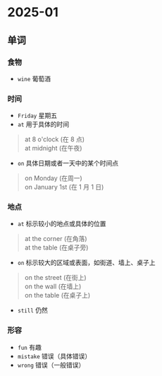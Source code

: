 # 2025-01

## 单词

### 食物

- `wine` 葡萄酒

### 时间

- `Friday` 星期五
- `at` 用于具体的时间

> at 8 o'clock (在 8 点)  
> at midnight (在午夜)

- `on` 具体日期或者一天中的某个时间点

> on Monday (在周一)  
> on January 1st (在 1 月 1 日)

### 地点

- `at` 标示较小的地点或具体的位置

> at the corner (在角落)  
> at the table (在桌子旁)

- `on` 标示较大的区域或表面，如街道、墙上、桌子上

> on the street (在街上)  
> on the wall (在墙上)  
> on the table (在桌子上)

- `still` 仍然

### 形容

- `fun` 有趣
- `mistake` 错误（具体错误）
- `wrong` 错误（一般错误）
